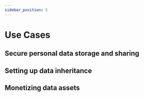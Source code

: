 ```yaml
---
sidebar_position: 5
---
```


# Use Cases

## Secure personal data storage and sharing

## Setting up data inheritance

## Monetizing data assets

